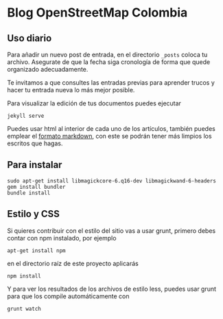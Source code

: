 # Blog OpenStreetMap Colombia

## Uso diario

Para añadir un nuevo post de entrada, en el directorio `_posts` coloca
tu archivo. Asegurate de que la fecha siga cronología
de forma que quede organizado adecuadamente.

Te invitamos a que consultes las entradas previas para aprender trucos y
hacer tu entrada nueva lo más mejor posible.

Para visualizar la edición de tus documentos puedes ejecutar

```
jekyll serve
```

Puedes usar html al interior de cada uno de los artículos, también
puedes emplear el [formato markdown](http://daringfireball.net/projects/markdown/syntax),
con este se podrán tener más limpios los escritos que hagas.

## Para instalar

```
sudo apt-get install libmagickcore-6.q16-dev libmagickwand-6-headers
gem install bundler
bundle install
```

## Estilo y CSS

Si quieres contribuir con el estilo del sitio vas a usar grunt, primero
debes contar con npm instalado, por ejemplo

```
apt-get install npm
```

en el directorio raíz de este proyecto aplicarás

```
npm install
```

Y para ver los resultados de los archivos de estilo less, puedes usar grunt
para que los compile automáticamente con

```
grunt watch
```

